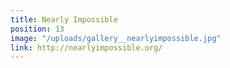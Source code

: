 ```yaml
---
title: Nearly Impossible
position: 13
image: "/uploads/gallery__nearlyimpossible.jpg"
link: http://nearlyimpossible.org/
---
```


